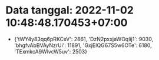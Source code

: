 # Data tanggal: 2022-11-02 10:48:48.170453+07:00

* {'tWY4y83qq6pRKCsV': 2861, 'DzN2pxxjaWOqIij1': 9030, 'bhgfvAbBVAyNzrUi': 11891, 'GxjEIQG67S5w6OTe': 6180, 'TExmkcA9WlvcW5uv': 2503}
